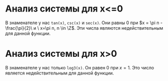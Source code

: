 # Анализ системы для x<=0

В знаменателе у нас  `tan(x)`, `csc(x)` и `sec(x)`. Они равны 0 при $x = \pi n - \frac{\pi}{2}\ и \ x=\pi n, n \in \Z$. Эти числа являются недействительным для данной функции.

# Анализ системы для x>0

В знаменателе у нас только `log3(x)`. Он равен 0 при $x = 1$. Это число является недействительным для данной функции.